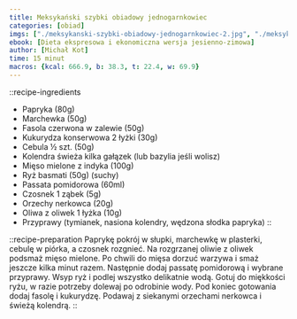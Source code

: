 ```yaml
---
title: Meksykański szybki obiadowy jednogarnkowiec
categories: [obiad]
imgs: ["./meksykanski-szybki-obiadowy-jednogarnkowiec-2.jpg", "./meksykanski-szybki-obiadowy-jednogarnkowiec-1.jpg"]
ebook: [Dieta ekspresowa i ekonomiczna wersja jesienno-zimowa]
author: [Michał Kot]
time: 15 minut
macros: {kcal: 666.9, b: 38.3, t: 22.4, w: 69.9}
---
```


::recipe-ingredients
- Papryka (80g)
- Marchewka (50g)
- Fasola czerwona w zalewie (50g)
- Kukurydza konserwowa 2 łyżki (30g)
- Cebula ½ szt. (50g)
- Kolendra świeża kilka gałązek (lub bazylia jeśli wolisz)
- Mięso mielone z indyka (100g)
- Ryż basmati (50g) (suchy)
- Passata pomidorowa (60ml)
- Czosnek 1 ząbek (5g)
- Orzechy nerkowca (20g)
- Oliwa z oliwek 1 łyżka (10g)
- Przyprawy (tymianek, nasiona kolendry, wędzona słodka papryka)
::

::recipe-preparation
Paprykę pokrój w słupki, marchewkę w plasterki, cebulę w piórka, a czosnek rozgnieć. Na rozgrzanej oliwie z oliwek podsmaż mięso mielone. Po chwili do mięsa dorzuć warzywa i smaż jeszcze kilka minut razem. Następnie dodaj passatę pomidorową i wybrane przyprawy. Wsyp ryż i podlej wszystko delikatnie wodą. Gotuj do miękkości ryżu, w razie potrzeby dolewaj po odrobinie wody. Pod koniec gotowania dodaj fasolę i kukurydzę. Podawaj z siekanymi orzechami nerkowca i świeżą kolendrą.
::